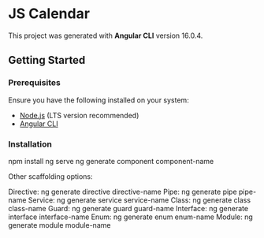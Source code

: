 # JS Calendar

This project was generated with **Angular CLI** version 16.0.4.

## Getting Started

### Prerequisites
Ensure you have the following installed on your system:
- [Node.js](https://nodejs.org/) (LTS version recommended)
- [Angular CLI](https://angular.io/cli)

### Installation

npm install
ng serve
ng generate component component-name


Other scaffolding options:

Directive: ng generate directive directive-name
Pipe: ng generate pipe pipe-name
Service: ng generate service service-name
Class: ng generate class class-name
Guard: ng generate guard guard-name
Interface: ng generate interface interface-name
Enum: ng generate enum enum-name
Module: ng generate module module-name
